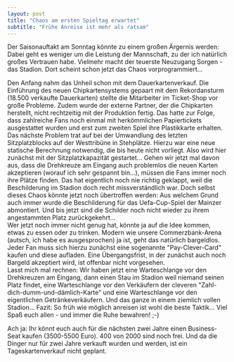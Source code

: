 ```yaml
---
layout: post
title: "Chaos am ersten Spieltag erwartet"
subtitle: "Frühe Anreise ist mehr als ratsam"
---
```


Der Saisonauftakt am Sonntag könnte zu einem großen Ärgernis werden: Dabei geht es weniger um die Leistung der Mannschaft, zu der ich natürlich großes Vertrauen habe. Vielmehr macht der teuerste Neuzugang Sorgen - das Stadion. Dort scheint schon jetzt das Chaos vorprogrammiert... 

Den Anfang nahm das Unheil schon mit dem Dauerkartenverkauf. Die Einführung des neuen Chipkartensystems gepaart mit dem Rekordansturm (18.500 verkaufte Dauerkarten) stellte die Mitarbeiter im Ticket-Shop vor große Probleme. Zudem wurde der externe Partner, der die Chipkarten herstellt, nicht rechtzeitig mit der Produktion fertig. Das hatte zur Folge, dass zahlreiche Fans noch einmal mit herkömmlichen Papiertickets ausgestattet wurden und erst zum zweiten Spiel ihre Plastikkarte erhalten. Das nächste Problem trat auf bei der Umwandlung des letzten Sitzplatzblocks auf der Westtribüne in Stehplätze. Hierzu war eine neue statische Berechnung notwendig, die bis heute nicht vorliegt. Also wird hier zunächst mit der Sitzplatzkapazität gestartet... Gehen wir jetzt mal davon aus, dass die Drehkreuze am Eingang auch problemlos die neuen Karten akzeptieren (worauf ich sehr gespannt bin...), müssen die Fans immer noch ihre Plätze finden. Das hat eigentlich noch nie richtig geklappt, weil die Beschilderung im Stadion doch recht missverständlich war. Doch selbst dieses Chaos könnte jetzt noch übertroffen werden: Aus welchem Grund auch immer wurde die Beschilderung für das Uefa-Cup-Spiel der Mainzer abmontiert. Und bis jetzt sind die Schilder noch nicht wieder zu ihrem angestammten Platz zurückgekehrt...  
Wer jetzt noch immer nicht genug hat, könnte ja auf die Idee kommen, etwas zu essen oder zu trinken. Modern wie unsere Commerzbank-Arena (autsch, ich habe es ausgesprochen) ja ist, geht das natürlich bargeldlos. Jeder Fan muss sich hierzu zunächst eine sogenannte "Pay-Clever-Card" kaufen und diese aufladen. Eine Übergangsfrist, in der zunächst auch noch Bargeld akzeptiert wird, ist offenbar nicht vorgesehen.  
Lasst mich mal rechnen: Wir haben jetzt eine Warteschlange vor den Drehkreuzen am Eingang, dann einen Stau im Stadion weil niemand seinen Platz findet, eine Warteschlange vor den Verkäufern der cleveren "Zahl-dich-dumm-und-dämlich-Karte" und eine Warteschlange vor den eigentlichen Getränkeverkäufern. Und das ganze in einem ziemlich vollen Stadion... Fazit: So früh wie möglich anreisen ist wohl die beste Taktik... Viel Spaß euch allen - und immer die Ruhe bewahren! ;-)

Ach ja: Ihr könnt euch auch für die nächsten zwei Jahre einen Business-Seat kaufen (3500-5500 Euro). 400 von 2000 sind noch frei. Und da die Dinger nur für zwei Jahre verkauft wurden und werden, ist ein Tageskartenverkauf nicht geplant.
